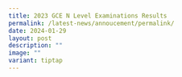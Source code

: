 ```yaml
---
title: 2023 GCE N Level Examinations Results
permalink: /latest-news/annoucement/permalink/
date: 2024-01-29
layout: post
description: ""
image: ""
variant: tiptap
---
```

